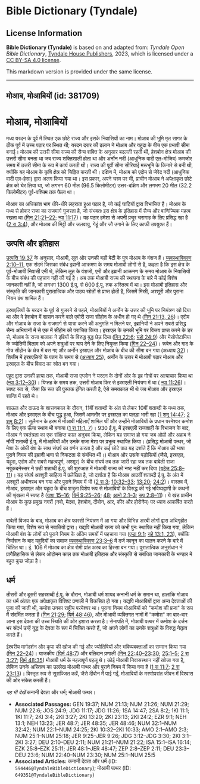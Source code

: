 # Bible Dictionary (Tyndale)

## License Information

**Bible Dictionary (Tyndale)** is based on and adapted from: _Tyndale Open Bible Dictionary_, [Tyndale House Publishers](https://tyndaleopenresources.com/), 2023, which is licensed under a [CC BY-SA 4.0 license](https://creativecommons.org/licenses/by-sa/4.0/legalcode.en).

This markdown version is provided under the same license.



--------------------------------

## मोआब, मोआबियों (id: 381709)

मोआब, मोआबियों
==============

मध्य यरदन के पूर्व में स्थित एक छोटे राज्य और इसके निवासियों का नाम। मोआब की भूमि मृत सागर के ठीक पूर्व में उच्च पठार पर स्थित थी; यरदन दरार की ढलान ने मोआब और यहूदा के बीच एक प्रभावी सीमा बनाई। मोआब की उत्तरी सीमा राज्य की सैन्य शक्ति के अनुसार बदलती रहती थी, हेशबोन क्षेत्र मोआब की उत्तरी सीमा बनता था जब राज्य शक्तिशाली होता था और अर्नोन नदी (आधुनिक वादी एल\-मोजिब) कमजोर समय में उत्तरी सीमा के रूप में कार्य करती थी। राज्य की पूर्वी सीमा सीरियाई मरूभूमि के किनारे से बनी थी, क्योंकि यह मोआब के कृषि क्षेत्र को चिह्नित करती थी। दक्षिण में, मोआब को एदोम से जेरेद नदी (आधुनिक वादी एल\-हेसा) द्वारा अलग किया गया था। इस प्रकार, अपने चरम पर भी, प्राचीन मोआब ने अपेक्षाकृत छोटे क्षेत्र को घेर लिया था, जो लगभग 60 मील (96\.5 किलोमीटर) उत्तर\-दक्षिण और लगभग 20 मील (32\.2 किलोमीटर) पूर्व\-पश्चिम तक फैला था।

मोआब का अधिकांश भाग धीरे\-धीरे लहराता हुआ पठार है, जो कई घाटियों द्वारा विभाजित है। मोआब के मध्य से होकर राजा का राजमार्ग गुजरता है, जो संभवतः इस क्षेत्र के इतिहास में सैन्य और वाणिज्यिक महत्व रखता था ([गिन 21:21–22](https://ref.ly/Num21:21-Num21:22); [न्या 11:17](https://ref.ly/Judg11:17))। यह पठार हमेशा से अपनी प्रचुर चरागाह के लिए प्रसिद्ध रहा है ([2 रा 3:4](https://ref.ly/2Kgs3:4)), और मोआब की मिट्टी और जलवायु, गेहूं और जौ उगाने के लिए काफी उपयुक्त हैं।

उत्पत्ति और इतिहास
------------------

[उत्पत्ति 19:37](https://ref.ly/Gen19:37) के अनुसार, मोआबी, लूत और उनकी बड़ी बेटी के पुत्र मोआब के वंशज हैं। [व्यवस्थाविवरण 2:10–11](https://ref.ly/Deut2:10-Deut2:11), एक संदर्भ जिसका संबंध इब्रानी आक्रमण के समय मोआबी लोगों से है, कहता है कि इस क्षेत्र के पूर्व\-मोआबी निवासी एमी थे, लेकिन लूत के वंशजों, एमी और इब्रानी आक्रमण के समय मोआब के निवासियों के बीच संबंध की पहचान नहीं की गई है। अब तक मोआबी राज्य की स्थापना के बारे में कोई विशेष जानकारी नहीं है, जो लगभग 1300 ई.पू. से 600 ई.पू. तक अस्तित्व में था। इस मोआबी इतिहास और संस्कृति की जानकारी पुरातात्विक और पाठ्य स्रोतों से प्राप्त होती है, जिसमें मिस्री, अश्शूरी और पुराना नियम ग्रंथ शामिल हैं।

इस्राएलियों के यरदन के पूर्व से गुजरने से पहले, मोआबियों ने अर्नोन के उत्तर की भूमि पर नियंत्रण खो दिया था और वे हेशबोन में शासन करने वाले एमोरी राजा सीहोन के अधीन हो गए थे ([गिन 21:13, 26](https://ref.ly/Num21:13,Num21:26))। एदोम और मोआब के राजा के राजमार्ग से यात्रा करने की अनुमति न मिलने पर, इब्रानियों ने अपने सबसे प्रसिद्ध सैन्य अभियानों में से एक में सीहोन को पराजित किया। इस्राएल के उनकी भूमि पर विजय प्राप्त करने के डर से, मोआब के राजा बालाक ने इब्रियों के विरुद्ध युद्ध छेड़ दिया ([गिन 22:6](https://ref.ly/Num22:6); [यहो 24:9](https://ref.ly/Josh24:9)) और मेसोपोटामिया के ज्योतिषी बिलाम को अपने शत्रुओं पर श्राप देने के लिए नियुक्त किया ([गिन 22–24](https://ref.ly/Num22:1-Num24:25))। रूबेन और गाद के गोत्र सीहोन के क्षेत्र में बस गए और अर्नोन इस्राएल और मोआब के बीच की सीमा बन गया (अध्याय [32](https://ref.ly/Num32:1-Num32:42))। शित्तीम में इस्राएलियों के पतन के समय से ([अध्याय 25](https://ref.ly/Num25:1-Num25:18)), अर्नोन के उत्तर में मोआबी पठार मोआब और इस्राएल के बीच विवाद का स्रोत बन गया।

एहूद द्वारा उनकी हत्या तक, मोआबी राजा एग्लोन ने यरदन के दोनों ओर के इब्र गोत्रों पर अत्याचार किया था ([न्या 3:12–30](https://ref.ly/Judg3:12-Judg3:30))। यिप्तह के समय तक, उत्तरी मोआब फिर से इस्राएली नियंत्रण में था ( [न्या 11:26](https://ref.ly/Judg11:26))। स्पष्ट रूप से, जैसा कि रूत की पुस्तक इंगित करती है, ऐसे समयकाल भी थे जब मोआब और इस्राएल शान्ति में रहते थे।

शाऊल और दाऊद के शासनकाल के दौरान, 11वीं शताब्दी के अंत से लेकर 10वीं शताब्दी के मध्य तक, मोआब और इस्राएल के बीच युद्ध हुआ, जिसमें आमतौर पर इस्राएल का पलड़ा भारी रहा ([1 शमू 14:47](https://ref.ly/1Sam14:47); [2 शमू 8:2](https://ref.ly/2Sam8:2))। सुलैमान के हरम में मोआबी महिलाएँ शामिल थीं और उन्होंने मोआबियों के प्रधान परमेश्वर कमोश के लिए एक ऊँचा स्थान भी बनाया ([1 रा 11:1, 7](https://ref.ly/1Kgs11:1,1Kgs11:7))। 930 ई.पू. में इस्राएली राजशाही के विभाजन के बाद, मोआब ने स्वतंत्रता का एक संक्षिप्त काल अनुभव किया, लेकिन यह समाप्त हो गया जब ओम्री और अहाब ने नौवीं शताब्दी ई.पू. में मोआबियों और उनके राजा मेशा पर प्रभुत्व स्थापित किया। (प्रसिद्ध मोआबी पत्थर, जो मेशा के ओम्री वंश के साथ संघर्ष का वर्णन करता है और कई छोटे पाठ यह दर्शाते हैं कि मोआब की भाषा पुराने नियम की इब्रानी भाषा से निकटता से संबंधित थी।) मोआब और उसके पड़ोसियों (जैसे, इस्राएल, यहूदा, एदोम और सबसे महत्वपूर्ण, अश्शूर) के बीच संघर्ष तब तक जारी रहा जब तक बाबेली राजा नबूकदनेस्सर ने छठी शताब्दी ई.पू. की शुरुआत में मोआबी राज्य को नष्ट नहीं कर दिया ([यहेज 25:8–11](https://ref.ly/Ezek25:8-Ezek25:11))। यह संघर्ष अश्शूरी साहित्य में प्रलेखित है, जो दर्शाता है कि मोआब आठवीं शताब्दी ई.पू. के अंत में अश्शूरी अधीनस्थ बन गया और पुराने नियम में भी ([2 रा 3](https://ref.ly/2Kgs3:1-2Kgs3:27); [10:32–33](https://ref.ly/2Kgs10:32-2Kgs10:33); [13:20](https://ref.ly/2Kgs13:20); [24:2](https://ref.ly/2Kgs24:2))। वास्तव में, मोआब, इस्राएल और यहूदा के बीच शत्रुता विशेष रूप से मोआबियों के विरुद्ध की गई भविष्यद्वाणी के कथनों की श्रृंखला में स्पष्ट है ([यशा 15–16](https://ref.ly/Isa15:1-Isa16:14); [यिर्म 9:25–26](https://ref.ly/Jer9:25-Jer9:26); [48](https://ref.ly/Jer48:1-Jer48:47); [आमो 2:1–3](https://ref.ly/Amos2:1-Amos2:3); [सप 2:8–11](https://ref.ly/Zeph2:8-Zeph2:11))। ये खंड प्राचीन मोआब के कुछ प्रमुख नगरों (नबो, मेदबा, हेशबोन, दीबोन, आर, कीर और होरोनैम) पर ध्यान आकर्षित करते हैं।

बाबेली विजय के बाद, मोआब का क्षेत्र फारसी नियंत्रण में आ गया और विभिन्न अरबी लोगों द्वारा अधिगृहीत किया गया, विशेष रूप से नबातियों द्वारा। यद्यपि मोआबी राज्य को कभी पुनः स्थापित नहीं किया गया, लेकिन मोआबी वंश के लोगों को पुराने नियम के अंतिम समयों में पहचाना गया ([एज्रा 9:1](https://ref.ly/Ezra9:1); [नहे 13:1, 23](https://ref.ly/Neh13:1,Neh13:23)), क्योंकि निर्वासन के बाद यहूदियों का समाज [व्यवस्थाविवरण 23:3–6](https://ref.ly/Deut23:3-Deut23:6) में दर्ज कानून का पालन करने के बारे में चिंतित था। ई. 106 में मोआब का क्षेत्र रोमी प्रांत अरब का हिस्सा बन गया। पुरातात्विक अनुसंधान ने प्रागैतिहासिक से लेकर ओटोमन काल तक मोआबी इतिहास और संस्कृति से संबंधित जानकारी के भण्डार में बहुत कुछ जोड़ा है।

धर्म
----

तीसरी और दूसरी सहस्राब्दी ई.पू. के दौरान, मोआबी धर्म शायद कनानी धर्म के समान था, हालांकि मोआब का धर्म अंततः एक अपेक्षाकृत विशिष्ट प्रणाली में विकसित हो गया। यद्यपि मोआबियों द्वारा अन्य देवताओं की पूजा की जाती थी, कमोश उनका राष्ट्रीय परमेश्वर था। पुराना नियम मोआबियों को "कमोश की प्रजा" के रूप में संदर्भित करता है ([गिन 21:29](https://ref.ly/Num21:29); [यिर्म 48:46](https://ref.ly/Jer48:46)), और मोआबी व्यक्तिगत नामों में "कमोश" का बार\-बार आना इस देवता की उच्च स्थिति की ओर इशारा करता है। सेनापति में, मोआबी पत्थर में कमोश के दर्जन भर संदर्भ उन्हें युद्ध के देवता के रूप में चित्रित करते हैं, जो अपने लोगों का उनके शत्रुओं के विरुद्ध नेतृत्व करते हैं।

ईश्वरीय मार्गदर्शन और कृपा की खोज की गई और ज्योतिषियों और भविष्यवक्ताओं का सम्मान किया गया ([गिन 22–24](https://ref.ly/Num22:1-Num24:25))। याजकीय ([यिर्म 48:7](https://ref.ly/Jer48:7)) और बलिदान प्रणाली ([गिन 22:40–23:30](https://ref.ly/Num22:40-Num23:30); [25:1–5](https://ref.ly/Num25:1-Num25:5); [2 रा 3:27](https://ref.ly/2Kgs3:27); [यिर्म 48:35](https://ref.ly/Jer48:35)) मोआबी धर्म के महत्वपूर्ण पहलू थे। कोई मोआबी निवासस्थान नहीं खोजा गया है, लेकिन उनके अस्तित्व का उल्लेख मोआबी पत्थर और पुराने नियम में किया गया है ([1 रा 11:7](https://ref.ly/1Kgs11:7); [2 रा 23:13](https://ref.ly/2Kgs23:13))। विस्तृत रूप से सुसज्जित कब्रें, जैसे दीबोन में पाई गईं, मोआबियों के मरणोपरांत जीवन में विश्वास की ओर संकेत करती हैं।

*यह भी देखें* कनानी देवता और धर्म; मोआबी पत्थर।

* **Associated Passages:** GEN 19:37; NUM 21:13; NUM 21:26; NUM 21:29; NUM 22:6; JOS 24:9; JDG 11:17; JDG 11:26; 1SA 14:47; 2SA 8:2; 1KI 11:1; 1KI 11:7; 2KI 3:4; 2KI 3:27; 2KI 13:20; 2KI 23:13; 2KI 24:2; EZR 9:1; NEH 13:1; NEH 13:23; JER 48:7; JER 48:35; JER 48:46; NUM 32:1–NUM 32:42; NUM 22:1–NUM 24:25; 2KI 10:32–2KI 10:33; AMO 2:1–AMO 2:3; NUM 25:1–NUM 25:18; JER 9:25–JER 9:26; JDG 3:12–JDG 3:30; 2KI 3:1–2KI 3:27; DEU 2:10–DEU 2:11; NUM 21:21–NUM 21:22; ISA 15:1–ISA 16:14; EZK 25:8–EZK 25:11; JER 48:1–JER 48:47; ZEP 2:8–ZEP 2:11; DEU 23:3–DEU 23:6; NUM 22:40–NUM 23:30; NUM 25:1–NUM 25:5
* **Associated Articles:** कनानी देवता और धर्म (ID: `594446@TyndaleBibleDictionary`); मोआबी पत्थर (ID: `649351@TyndaleBibleDictionary`)


